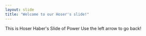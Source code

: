 ```yaml
---
layout: slide
title: "Welcome to our Hoser's slide!"
---
```

This is Hoser Haber's Slide of Power
Use the left arrow to go back!